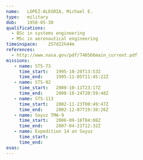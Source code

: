```yaml
---
name:	LOPEZ-ALEGRIA, Michael E.
type:	military
dob:	1958-05-30
qualifications:
  - BSc in systems engineering
  - MSc in aeronautical engineering
timeinspace:	257d22h44m
references:
  - http://www.nasa.gov/pdf/740566main_current.pdf
missions:
   - name: STS-73
     time_start:   1995-10-20T13:53Z
     time_end:     1995-11-05T11:45:22Z
   - name: STS-92
     time_start:   2000-10-11T23:17Z
     time_end:     2000-10-24T20:59:48Z
   - name: STS-113
     time_start:   2002-11-23T00:49:47Z
     time_end:     2002-12-07T19:38:26Z
   - name: Soyuz TMA-9
     time_start:   2006-09-18T04:08Z
     time_end:     2007-04-21T12:32Z
   - name: Expedition 14 on Soyuz
     time_start:   
     time_end:     
evas:
---
```

